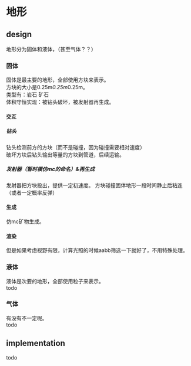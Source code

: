 # 地形

## design
地形分为固体和液体，（甚至气体？？）
### 固体
固体是最主要的地形，全部使用方块来表示。  
方块的大小是0.25m*0.25m*0.25m。  
类型有：岩石 矿石  
体积守恒实现：被钻头破坏，被发射器再生成。
#### 交互
##### 钻头
钻头检测前方的方块（而不是碰撞，因为碰撞需要相对速度）  
破坏方块后钻头输出等量的方块到管道，后续运输。  
##### 发射器（暂时模仿mc的命名）&再生成
发射器把方块投出，提供一定初速度。 
方块碰撞固体地形一段时间静止后粘连（或者一定概率反弹）
#### 生成
仿mc矿物生成。
#### 渲染
但是如果考虑视野有限，计算光照的时候aabb筛选一下就好了，不用特殊处理。
### 液体
液体是次要的地形，全部使用粒子来表示。  
todo
### 气体
有没有不一定呢。  
todo  
## implementation
todo  
